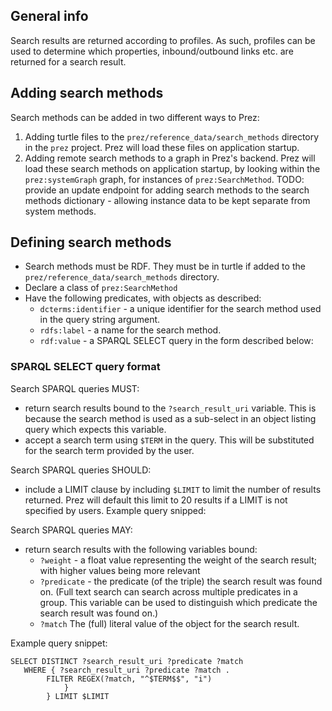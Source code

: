 ## General info

Search results are returned according to profiles. As such, profiles can be used to determine which properties,
inbound/outbound links etc. are returned for a search result.

## Adding search methods
Search methods can be added in two different ways to Prez:

1. Adding turtle files to the `prez/reference_data/search_methods` directory in the `prez` project. Prez will load these
files on application startup.
2. Adding remote search methods to a graph in Prez's backend. Prez will load these search methods on application
startup, by looking within the `prez:systemGraph` graph, for instances of `prez:SearchMethod`.
TODO: provide an update endpoint for adding search methods to the search methods dictionary - allowing instance data to
be kept separate from system methods.

## Defining search methods
- Search methods must be RDF. They must be in turtle if added to the `prez/reference_data/search_methods` directory.
- Declare a class of `prez:SearchMethod`
- Have the following predicates, with objects as described:
  - `dcterms:identifier` - a unique identifier for the search method used in the query string argument.
  - `rdfs:label` - a name for the search method.
  - `rdf:value` - a SPARQL SELECT query in the form described below:

### SPARQL SELECT query format
Search SPARQL queries MUST:

- return search results bound to the `?search_result_uri` variable. This is because the search method is used as a
sub-select in an object listing query which expects this variable.
- accept a search term using `$TERM` in the query. This will be substituted for the search term provided by the user.

Search SPARQL queries SHOULD:

- include a LIMIT clause by including `$LIMIT` to limit the number of results returned. Prez will default this limit to
20 results if a LIMIT is not specified by users.
Example query snipped:

Search SPARQL queries MAY:

- return search results with the following variables bound:
  - `?weight` - a float value representing the weight of the search result; with higher values being more relevant
  - `?predicate` - the predicate (of the triple) the search result was found on. (Full text search can search across multiple predicates in
  a group. This variable can be used to distinguish which predicate the search result was found on.)
  - `?match` The (full) literal value of the object for the search result.

Example query snippet:

```sparql
SELECT DISTINCT ?search_result_uri ?predicate ?match
   WHERE { ?search_result_uri ?predicate ?match .
        FILTER REGEX(?match, "^$TERM$$", "i")
            }
        } LIMIT $LIMIT
```
